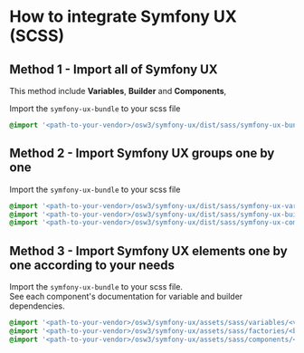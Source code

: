 # How to integrate Symfony UX (SCSS)

## Method 1 - Import all of Symfony UX

This method include **Variables**, **Builder** and **Components**, 

Import the `symfony-ux-bundle` to your scss file

```scss
@import '<path-to-your-vendor>/osw3/symfony-ux/dist/sass/symfony-ux-bundle';
```

## Method 2 - Import Symfony UX groups one by one

Import the `symfony-ux-bundle` to your scss file

```scss
@import '<path-to-your-vendor>/osw3/symfony-ux/dist/sass/symfony-ux-variables';
@import '<path-to-your-vendor>/osw3/symfony-ux/dist/sass/symfony-ux-builders';
@import '<path-to-your-vendor>/osw3/symfony-ux/dist/sass/symfony-ux-components';
```

## Method 3 - Import Symfony UX elements one by one according to your needs

Import the `symfony-ux-bundle` to your scss file.  
See each component's documentation for variable and builder dependencies.

```scss
@import '<path-to-your-vendor>/osw3/symfony-ux/assets/sass/variables/<variable>';
@import '<path-to-your-vendor>/osw3/symfony-ux/assets/sass/factories/<builder>';
@import '<path-to-your-vendor>/osw3/symfony-ux/assets/sass/components/<component>';
```
